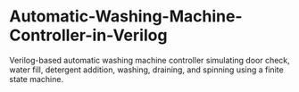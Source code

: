 # Automatic-Washing-Machine-Controller-in-Verilog
Verilog-based automatic washing machine controller simulating door check, water fill, detergent addition, washing, draining, and spinning using a finite state machine.
